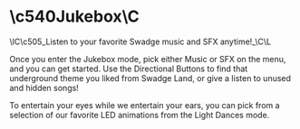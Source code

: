 # \c540Jukebox\C

\lC\c505_Listen to your favorite Swadge music and SFX anytime!_\C\L

Once you enter the Jukebox mode, pick either Music or SFX on the menu, and you can get started. Use the Directional Buttons to find that underground theme you liked from Swadge Land, or give a listen to unused and hidden songs!

To entertain your eyes while we entertain your ears, you can pick from a selection of our favorite LED animations from the Light Dances mode.
